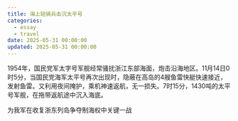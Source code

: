 ```yaml
---
title: 海上轻骑兵击沉太平号
categories:
  - essay
  - travel
date: 2025-05-31 00:00:00
updated: 2025-05-31 00:00:00
---
```


1954年，国民党军太字号军舰经常骚扰浙江东部海面，炮击沿海地区。11月14日0时5分，当国民党海军太平号再次出现时，隐蔽在高岛的4艘鱼雷快艇快速接近，发射鱼雷。又利用夜间掩护，乘机神速返航，无一损失。7时15分，1430吨的太平号军舰，在拖带返航途中沉入海底。

为我军在收复浙东列岛争夺制海权中关键一战

<!-- more -->

